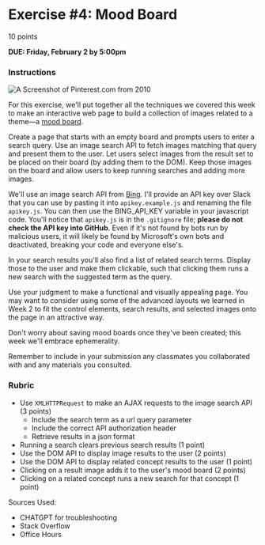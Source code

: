 # Exercise #4: Mood Board

10 points

**DUE: Friday, February 2 by 5:00pm**

### Instructions

![A Screenshot of Pinterest.com from 2010](pinterest_2010.jpg)

For this exercise, we'll put together all the techniques we covered this week to
make an interactive web page to build a collection of images related to a
theme—a [mood board](https://en.wikipedia.org/wiki/Mood_board).

Create a page that starts with an empty board and prompts users to enter a
search query. Use an image search API to fetch images matching that query and
present them to the user. Let users select images from the result set to be
placed on their board (by adding them to the DOM). Keep those images on the
board and allow users to keep running searches and adding more images.

We'll use an image search API from
[Bing](https://docs.microsoft.com/en-us/bing/search-apis/bing-image-search/reference/endpoints).
I'll provide an API key over Slack that you can use by pasting it into
`apikey.example.js` and renaming the file `apikey.js`. You can then use the
BING_API_KEY variable in your javascript code. You'll notice that `apikey.js` is
in the `.gitignore` file; **please do not check the API key into GitHub**.
Even if it's not found by bots run by malicious users, it will likely be found by
Microsoft's own bots and deactivated, breaking your code and everyone else's.

In your search results you'll also find a list of related search terms. Display
those to the user and make them clickable, such that clicking them runs a new
search with the suggested term as the query.

Use your judgment to make a functional and visually appealing page. You may want
to consider using some of the advanced layouts we learned in Week 2 to fit the
control elements, search results, and selected images onto the page in an
attractive way.

Don't worry about saving mood boards once they've been created; this week we'll
embrace ephemerality.

Remember to include in your submission any classmates you collaborated with and
any materials you consulted.

### Rubric

- Use `XMLHTTPRequest` to make an AJAX requests to the image search API (3 points)
    - Include the search term as a url query parameter
    - Include the correct API authorization header
    - Retrieve results in a json format
- Running a search clears previous search results (1 point)
- Use the DOM API to display image results to the user (2 points)
- Use the DOM API to display related concept results to the user (1 point)
- Clicking on a result image adds it to the user's mood board (2 points)
- Clicking on a related concept runs a new search for that concept (1 point)

Sources Used:
- CHATGPT for troubleshooting
- Stack Overflow
- Office Hours